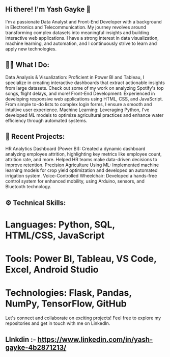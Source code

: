 
## Hi there! I'm Yash Gayke 👋
I'm a passionate Data Analyst and Front-End Developer with a background in Electronics and Telecommunication. My journey revolves around transforming complex datasets into meaningful insights and building interactive web applications. I have a strong interest in data visualization, machine learning, and automation, and I continuously strive to learn and apply new technologies.

## 👨‍💻 What I Do:
Data Analysis & Visualization: Proficient in Power BI and Tableau, I specialize in creating interactive dashboards that extract actionable insights from large datasets. Check out some of my work on analyzing Spotify's top songs, flight delays, and more!
Front-End Development: Experienced in developing responsive web applications using HTML, CSS, and JavaScript. From simple to-do lists to complex login forms, I ensure a smooth and intuitive user experience.
Machine Learning: Leveraging Python, I've developed ML models to optimize agricultural practices and enhance water efficiency through automated systems.

## 🚀 Recent Projects:
HR Analytics Dashboard (Power BI): Created a dynamic dashboard analyzing employee attrition, highlighting key metrics like employee count, attrition rate, and more. Helped HR teams make data-driven decisions to improve retention.
Precision Agriculture Using ML: Implemented machine learning models for crop yield optimization and developed an automated irrigation system.
Voice-Controlled Wheelchair: Developed a hands-free control system for enhanced mobility, using Arduino, sensors, and Bluetooth technology.

## ⚙️ Technical Skills:
# Languages: Python, SQL, HTML/CSS, JavaScript
# Tools: Power BI, Tableau, VS Code, Excel, Android Studio
# Technologies: Flask, Pandas, NumPy, TensorFlow, GitHub

Let's connect and collaborate on exciting projects!
Feel free to explore my repositories and get in touch with me on LinkedIn.

## LInkdin :- https://www.linkedin.com/in/yash-gayke-4b2871213/

